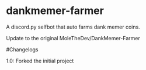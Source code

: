 # dankmemer-farmer
A discord.py selfbot that auto farms dank memer coins.

Update to the original MoleTheDev/DankMemer-Farmer

#Changelogs

1.0: Forked the initial project
